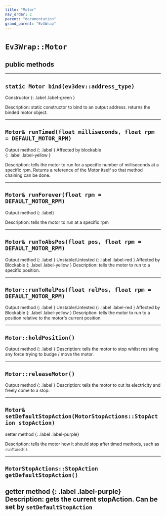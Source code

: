 ```yaml
---
title: "Motor"
nav_order: 2
parent: "documentation"
grand_parent: "Ev3Wrap"
---
```

# `Ev3Wrap::Motor`
## public methods
---
## `static Motor bind(ev3dev::address_type)`
Constructor 
{: .label .label-green }

Description: static constructor to bind to an output address.
returns the binded motor object.

---
## `Motor& runTimed(float milliseconds, float rpm = DEFAULT_MOTOR_RPM)`
Output method 
{: .label }
Affected by blockable  
{: .label .label-yellow }

Description: tells the motor to run for a specific number of milliseconds at a specific rpm.
Returns a reference of the Motor itself so that method chaining can be done.

---

## `Motor& runForever(float rpm = DEFAULT_MOTOR_RPM)`
Output method 
{: .label}

Description: tells the motor to run at a specific rpm

---

## `Motor& runToAbsPos(float pos, float rpm = DEFAULT_MOTOR_RPM)`
Output method 
{: .label }
Unstable/Untested 
{: .label .label-red }
Affected by Blockable 
{: .label .label-yellow }
Description: tells the motor to run to a specific position.

---

## `Motor::runToRelPos(float relPos, float rpm = DEFAULT_MOTOR_RPM)`
Output method 
{: .label }
Unstable/Untested 
{: .label .label-red }
Affected by Blockable 
{: .label .label-yellow }
Description: tells the motor to run to a position relative to the motor's current position

---

## `Motor::holdPosition()`
Output method 
{: .label }
Description: tells the motor to stop whilst resisting any force trying to budge / move the motor.

---

## `Motor::releaseMotor()`
Output method 
{: .label }
Description: tells the motor to cut its electricity and freely come to a stop.

---

## `Motor& setDefaultStopAction(MotorStopActions::StopAction stopAction)`
setter method
{: .label .label-purple}

Description: tells the motor how it should stop after timed methods, such as `runTimed()`.

---

## `MotorStopActions::StopAction getDefaultStopAction()`
getter method
{: .label .label-purple}
Description: gets the current stopAction. Can be set by `setDefaultStopAction`
---